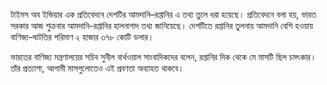 টাইমস অব ইন্ডিয়ার এক প্রতিবেদনে দেশটির আমদানি–রপ্তানির এ তথ্য তুলে ধরা হয়েছে। প্রতিবেদনে বলা হয়, ভারত সরকার আজ শুক্রবার আমদানি-রপ্তানির হালনাগাদ তথ্য জানিয়েছে। দেশটিতে রপ্তানির তুলনায় আমদানি বেশি হওয়ায় বাণিজ্য–ঘাটতির পরিমাণ ২ হাজার ৩৭৮ কোটি ডলার।

ভারতের বাণিজ্য মন্ত্রণালয়ের সচিব সুনীল বার্থওয়াল সাংবাদিকদের বলেন, রপ্তানির দিক থেকে মে মাসটি ছিল চমৎকার। তাঁর প্রত্যাশা, আগামী মাসগুলোতেও এই প্রবণতা অব্যাহত থাকবে।
